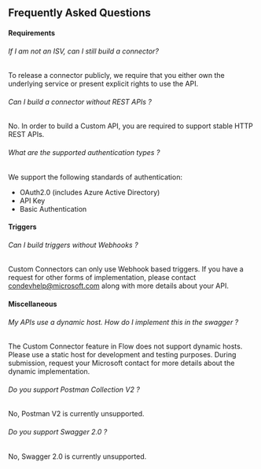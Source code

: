 ## Frequently Asked Questions

#### Requirements

###### If I am not an ISV, can I still build a connector?
To release a connector publicly, we require that you either own the underlying service or present explicit rights to use the API.

###### Can I build a connector without REST APIs ?
No. In order to build a Custom API, you are required to support stable HTTP REST APIs.

###### What are the supported authentication types ?
We support the following standards of authentication:
  - OAuth2.0 (includes Azure Active Directory)
  - API Key
  - Basic Authentication

#### Triggers

###### Can I build triggers without Webhooks ? 
Custom Connectors can only use Webhook based triggers.
If you have a request for other forms of implementation, please contact [condevhelp@microsoft.com](mailto:condevhelp@microsoft.com) along with more details about your API.

#### Miscellaneous

###### My APIs use a dynamic host. How do I implement this in the swagger ?
The Custom Connector feature in Flow does not support dynamic hosts. Please use a static host for development and testing purposes. During submission, request your Microsoft contact for more details about the dynamic implementation.

###### Do you support Postman Collection V2 ?
No, Postman V2 is currently unsupported.

###### Do you support Swagger 2.0 ?
No, Swagger 2.0 is currently unsupported.